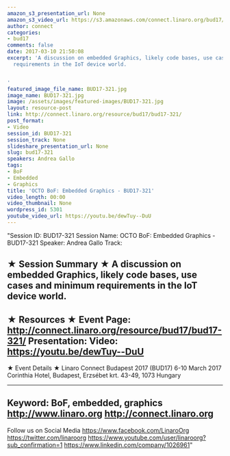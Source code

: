 ```yaml
---
amazon_s3_presentation_url: None
amazon_s3_video_url: https://s3.amazonaws.com/connect.linaro.org/bud17/Videos/Wednesday/BUD17-321%20OCTO%20BoF%20%20Embedded%20Graphics.mp4
author: connect
categories:
- bud17
comments: false
date: 2017-03-10 21:50:08
excerpt: 'A discussion on embedded Graphics, likely code bases, use cases and minimum
  requirements in the IoT device world.


'
featured_image_file_name: BUD17-321.jpg
image_name: BUD17-321.jpg
image: /assets/images/featured-images/BUD17-321.jpg
layout: resource-post
link: http://connect.linaro.org/resource/bud17/bud17-321/
post_format:
- Video
session_id: BUD17-321
session_track: None
slideshare_presentation_url: None
slug: bud17-321
speakers: Andrea Gallo
tags:
- BoF
- Embedded
- Graphics
title: 'OCTO BoF: Embedded Graphics - BUD17-321'
video_length: 00:00
video_thumbnail: None
wordpress_id: 5301
youtube_video_url: https://youtu.be/dewTuy--DuU
---
```


"Session ID: BUD17-321
Session Name: OCTO BoF: Embedded Graphics - BUD17-321
Speaker: Andrea Gallo
Track:


★ Session Summary ★
A discussion on embedded Graphics, likely code bases, use cases and minimum requirements in the IoT device world.
---------------------------------------------------
★ Resources ★
Event Page: http://connect.linaro.org/resource/bud17/bud17-321/
Presentation:
Video: https://youtu.be/dewTuy--DuU
 ---------------------------------------------------

★ Event Details ★
Linaro Connect Budapest 2017 (BUD17)
6-10 March 2017
Corinthia Hotel, Budapest,
Erzsébet krt. 43-49,
1073 Hungary

---------------------------------------------------
Keyword: BoF, embedded, graphics
http://www.linaro.org
http://connect.linaro.org
---------------------------------------------------
Follow us on Social Media
https://www.facebook.com/LinaroOrg
https://twitter.com/linaroorg
https://www.youtube.com/user/linaroorg?sub_confirmation=1
https://www.linkedin.com/company/1026961"
